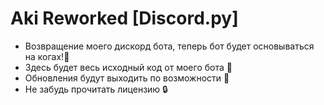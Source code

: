 # Aki Reworked [Discord.py]
- Возвращение моего дискорд бота, теперь бот будет основываться на когах!🌴
- Здесь будет весь исходный код от моего бота 📝
- Обновления будут выходить по возможности 🔄
- Не забудь прочитать лицензию 🔒
